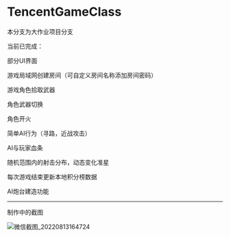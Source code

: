 # TencentGameClass

本分支为大作业项目分支

当前已完成：

部分UI界面

游戏局域网创建房间（可自定义房间名称添加房间密码）

游戏角色拾取武器

角色武器切换

角色开火

简单AI行为（寻路，近战攻击）

AI与玩家血条

随机范围内的射击分布，动态变化准星

每次游戏结束更新本地积分榜数据

AI炮台建造功能

----------

制作中的截图

![微信截图_20220813164724](https://user-images.githubusercontent.com/60800578/184476626-882a86ce-ec27-4837-8f47-fcf3a59299bd.png)


